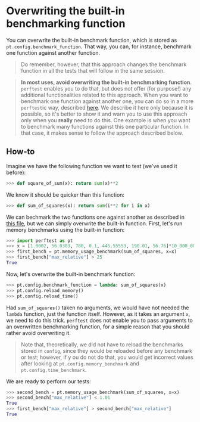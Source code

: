 # Overwriting the built-in benchmarking function

You can overwrite the built-in benchmark function, which is stored as `pt.config.benchmark_function`. That way, you can, for instance, benchmark one function against another function. 

> Do remember, however, that this approach changes the benchmark function in all the tests that will follow in the same session.

> **In most uses, avoid overwriting the built-in benchmarking function**. `perftest` enables you to do that, but does not offer (for purpose!) any additional functionalities related to this approach. When you want to benchmark one function against another one, you can do so in a more `perftest`ic way, described [here](benchmarking_against_another_function.md). We describe it here only because it is possible, so it's better to show it and warn you to use this approach only when you **really** need to do this. One example is when you want to benchmark many functions against this one particular function. In that case, it makes sense to follow the approach described below.

## How-to

Imagine we have the following function we want to test (we've used it before):

```python
>>> def square_of_sum(x): return sum(x)**2

```

We know it should be quicker than this function:

```python
>>> def sum_of_squares(x): return sum(i**2 for i in x)

```

We can bechmark the two functions one against another as described in [this file](benchmarking_against_another_function.md), but we can simply overwrite the built-in function. First, let's run memory benchmarks using the built-in function:

```python
>>> import perftest as pt
>>> x = [1.0002, 56.0303, 780, 0.1, 445.55553, 190.01, 56.76]*10_000_000
>>> first_bench = pt.memory_usage_benchmark(sum_of_squares, x=x)
>>> first_bench["max_relative"] > 25
True

```

Now, let's overwrite the built-in benchmark function:

```python
>>> pt.config.benchmark_function = lambda: sum_of_squares(x)
>>> pt.config.reload_memory()
>>> pt.config.reload_time()

```

Had `sum_of_squares()` taken no arguments, we would have not needed the `lambda` function, just the function itself. However, as it takes an argument `x`, we need to do this trick. `perftest` does not enable you to pass arguments to an overwritten benchmarking function, for a simple reason that you should rather avoid overwriting it.

> Note that, theoretically, we did not have to reload the benchmarks stored in `config`, since they would be reloaded before any benchmark or test; however, if y ou do not do that, you would get incorrect values after looking at `pt.config.memory_benchmark` and `pt.config.time_benchmark`. 

We are ready to perform our tests:

```python
>>> second_bench = pt.memory_usage_benchmark(sum_of_squares, x=x)
>>> second_bench["max_relative"] < 1.01
True
>>> first_bench["max_relative"] > second_bench["max_relative"]
True

```
